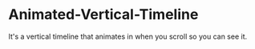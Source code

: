 # Animated-Vertical-Timeline
It's a vertical timeline that animates in when you scroll so you can see it.